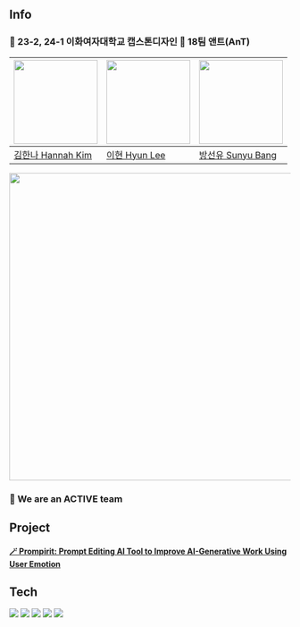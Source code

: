 ## Info
### 💚 23-2, 24-1 이화여자대학교 캡스톤디자인 🎨 18팀 앤트(AnT)

| [<img src="https://avatars.githubusercontent.com/u/77625287?v=4" width="150">](https://github.com/gamddalki)| [<img src="https://avatars.githubusercontent.com/u/79395147?v=4" width="150">](https://github.com/hyuni0316) | [<img src="https://avatars.githubusercontent.com/u/80959830?v=4" width="150">](https://github.com/syou-b) |
| ----------------------------------- | ---------------------------------------| ------------------------------------- |
|[김한나 Hannah Kim](https://github.com/gamddalki)|[이현 Hyun Lee](https://github.com/hyuni0316)|[방선유 Sunyu Bang](https://github.com/syou-b)|

<img src="https://file.notion.so/f/f/5d9d2286-9d4b-4280-9c25-26c1e0701e0a/c5a37f16-36f0-46ef-a235-d096adf1d9fd/Untitled.png?id=97dea10d-d22a-4e28-8b09-3a52104af585&table=block&spaceId=5d9d2286-9d4b-4280-9c25-26c1e0701e0a&expirationTimestamp=1701324000000&signature=3cWn-GzkXNvkkrvio8mVK2xPGXFRGZSh11TMEOgtzoM&downloadName=Untitled.png" width="550">

### 💚 We are an ACTIVE team


## Project
#### [🪄 Prompirit: Prompt Editing AI Tool to Improve AI-Generative Work Using User Emotion](https://github.com/AnT-Prompirit/Prompirit)


## Tech
<img src="https://img.shields.io/badge/Python-3776AB?style=for-the-badge&logo=Python&logoColor=white"> <img src="https://img.shields.io/badge/PyTorch-EE4C2C?style=for-the-badge&logo=PyTorch&logoColor=white"> <img src="https://img.shields.io/badge/OpenCV-5C3EE8?style=for-the-badge&logo=OpenCV&logoColor=white"> <img src="https://img.shields.io/badge/OpenAI-412991?style=for-the-badge&logo=OpenAI&logoColor=white"> <img src="https://img.shields.io/badge/firebase-FFCA28?style=for-the-badge&logo=firebase&logoColor=white"> 
